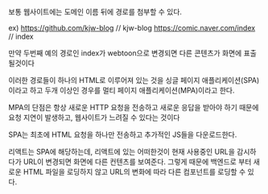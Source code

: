 보통 웹사이트에는 도메인 이름 뒤에 경로를 첨부할 수 있다.

ex)
https://github.com/kjw-blog // kjw-blog
https://comic.naver.com/index // index

만약 두번째 예의 경로인 index가 webtoon으로 변경되면 다른 콘텐츠가 화면에 표출될것이다

이러한 경로들이 하나의 HTML로 이루어져 있는 것을 싱글 페이지 애플리케이션(SPA)이라고 하고
두개 이상인 경우를 멀티 페이지 애플리케이션(MPA)이라고 한다.

MPA의 단점은 항상 새로운 HTTP 요청을 전송하고 새로운 응답을 받아야 하기 때문에 요청 지연이 발생하고,
웹사이트가 느려질 수 있다는 것이다

SPA는 최초에 HTML 요청을 하나만 전송하고 추가적인 JS들을 다운로드한다.

리액트는 SPA에 해당하는데,
리액트에 있는 어떠한것이 현재 사용중인 URL을 감시하다가 URL이 변경되면 화면에 다른 컨텐츠를 보여준다.
그렇게 때문에 백엔드로 부터 새로운 HTML 파일을 로딩하지 않고 URL의 변화에 따라 다른 컴포넌트를 로딩할 수 있다.